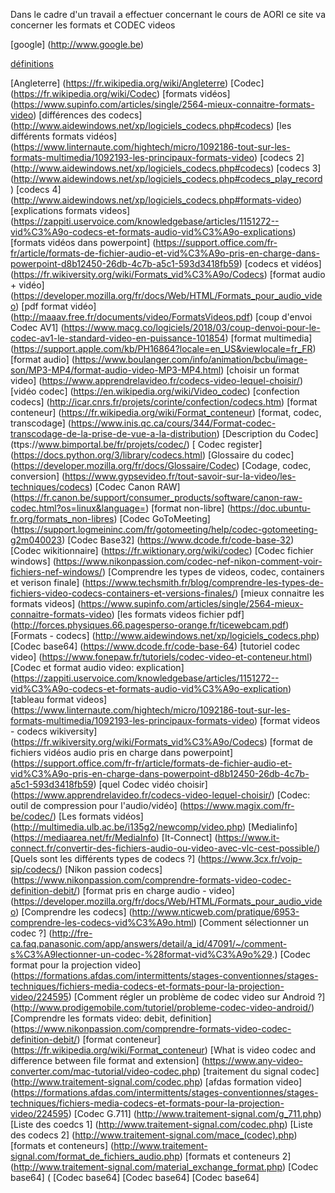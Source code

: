 Dans le cadre d'un travail a effectuer concernant le cours de AORI ce site va concerner les formats et CODEC videos


[google] (http://www.google.be) 

[définitions](definitions.md) 

[Angleterre] (https://fr.wikipedia.org/wiki/Angleterre)
[Codec] (https://fr.wikipedia.org/wiki/Codec)
[formats vidéos] (https://www.supinfo.com/articles/single/2564-mieux-connaitre-formats-video)
[différences des codecs] (http://www.aidewindows.net/xp/logiciels_codecs.php#codecs)
[les différents formats vidéos] (https://www.linternaute.com/hightech/micro/1092186-tout-sur-les-formats-multimedia/1092193-les-principaux-formats-video)
[codecs 2] (http://www.aidewindows.net/xp/logiciels_codecs.php#codecs)
[codecs 3] (http://www.aidewindows.net/xp/logiciels_codecs.php#codecs_play_record)
[codecs 4] (http://www.aidewindows.net/xp/logiciels_codecs.php#formats-video)
[explications formats videos] (https://zappiti.uservoice.com/knowledgebase/articles/1151272--vid%C3%A9o-codecs-et-formats-audio-vid%C3%A9o-explications)
[formats vidéos dans powerpoint] (https://support.office.com/fr-fr/article/formats-de-fichier-audio-et-vid%C3%A9o-pris-en-charge-dans-powerpoint-d8b12450-26db-4c7b-a5c1-593d3418fb59)
[codecs et vidéos] (https://fr.wikiversity.org/wiki/Formats_vid%C3%A9o/Codecs)
[format audio + vidéo] (https://developer.mozilla.org/fr/docs/Web/HTML/Formats_pour_audio_video)
[pdf format vidéo] (http://maaav.free.fr/documents/video/FormatsVideos.pdf)
[coup d'envoi Codec AV1] (https://www.macg.co/logiciels/2018/03/coup-denvoi-pour-le-codec-av1-le-standard-video-en-puissance-101854)
[format multimedia] (https://support.apple.com/kb/PH16864?locale=en_US&viewlocale=fr_FR)
[format audio] (https://www.boulanger.com/info/animation/bcbu/image-son/MP3-MP4/format-audio-video-MP3-MP4.html)
[choisir un format video] (https://www.apprendrelavideo.fr/codecs-video-lequel-choisir/)
[vidéo codec] (https://en.wikipedia.org/wiki/Video_codec)
[confection codecs] (http://icar.cnrs.fr/projets/corinte/confection/codecs.htm)
[format conteneur] (https://fr.wikipedia.org/wiki/Format_conteneur)
[format, codec, transcodage] (https://www.inis.qc.ca/cours/344/Format-codec-transcodage-de-la-prise-de-vue-a-la-distribution)
[Description du Codec] (ttps://www.bimportal.be/fr/projets/codec/)
[ Codec register] (https://docs.python.org/3/library/codecs.html)
[Glossaire du codec] (https://developer.mozilla.org/fr/docs/Glossaire/Codec)
[Codage, codec, conversion] (https://www.gypsevideo.fr/tout-savoir-sur-la-video/les-techniques/codecs)
[Codec Canon RAW] (https://fr.canon.be/support/consumer_products/software/canon-raw-codec.html?os=linux&language=)
[format non-libre] (https://doc.ubuntu-fr.org/formats_non-libres)
[Codec GoToMeeting] (https://support.logmeininc.com/fr/gotomeeting/help/codec-gotomeeting-g2m040023)
[Codec Base32] (https://www.dcode.fr/code-base-32)
[Codec wikitionnaire] (https://fr.wiktionary.org/wiki/codec)
[Codec fichier windows] (https://www.nikonpassion.com/codec-nef-nikon-comment-voir-fichiers-nef-windows/)
[Comprendre les types de videos, codec, containers et verison finale] (https://www.techsmith.fr/blog/comprendre-les-types-de-fichiers-video-codecs-containers-et-versions-finales/)
[mieux connaitre les formats videos] (https://www.supinfo.com/articles/single/2564-mieux-connaitre-formats-video)
[les formats videos fichier pdf] (http://forces.physiques.66.pagesperso-orange.fr/ticewebcam.pdf)
[Formats - codecs] (http://www.aidewindows.net/xp/logiciels_codecs.php)
[Codec base64] (https://www.dcode.fr/code-base-64)
[tutoriel codec video] (https://www.fonepaw.fr/tutoriels/codec-video-et-conteneur.html)
[Codec et format audio video: explication] (https://zappiti.uservoice.com/knowledgebase/articles/1151272--vid%C3%A9o-codecs-et-formats-audio-vid%C3%A9o-explication)
[tableau format videos] (https://www.linternaute.com/hightech/micro/1092186-tout-sur-les-formats-multimedia/1092193-les-principaux-formats-video)
[format videos - codecs wikiversity] (https://fr.wikiversity.org/wiki/Formats_vid%C3%A9o/Codecs)
[format de fichiers vidéos audio pris en charge dans powerpoint] (https://support.office.com/fr-fr/article/formats-de-fichier-audio-et-vid%C3%A9o-pris-en-charge-dans-powerpoint-d8b12450-26db-4c7b-a5c1-593d3418fb59)
[quel Codec vidéo choisir] (https://www.apprendrelavideo.fr/codecs-video-lequel-choisir/)
[Codec: outil de compression pour l'audio/vidéo] (https://www.magix.com/fr-be/codec/)
[Les formats vidéos] (http://multimedia.ulb.ac.be/i135g2/newcomp/video.php)
[Medialinfo] (https://mediaarea.net/fr/MediaInfo)
[It-Connect] (https://www.it-connect.fr/convertir-des-fichiers-audio-ou-video-avec-vlc-cest-possible/)
[Quels sont les différents types de codecs ?] (https://www.3cx.fr/voip-sip/codecs/)
[Nikon passion codecs] (https://www.nikonpassion.com/comprendre-formats-video-codec-definition-debit/)
[format pris en charge audio - video] (https://developer.mozilla.org/fr/docs/Web/HTML/Formats_pour_audio_video)
[Comprendre les codecs] (http://www.nticweb.com/pratique/6953-comprendre-les-codecs-vid%C3%A9o.html)
[Comment sélectionner un codec ?] (http://fre-ca.faq.panasonic.com/app/answers/detail/a_id/47091/~/comment-s%C3%A9lectionner-un-codec-%28format-vid%C3%A9o%29.)
[Codec format pour la projection video] (https://formations.afdas.com/intermittents/stages-conventionnes/stages-techniques/fichiers-media-codecs-et-formats-pour-la-projection-video/224595)
[Comment régler un problème de codec video sur Android ?] (http://www.prodigemobile.com/tutoriel/probleme-codec-video-android/)
[Comprendre les formats video: debit, definition] (https://www.nikonpassion.com/comprendre-formats-video-codec-definition-debit/)
[format conteneur] (https://fr.wikipedia.org/wiki/Format_conteneur)
[What is video codec and difference between file format and extension] (https://www.any-video-converter.com/mac-tutorial/video-codec.php)
[traitement du signal codec] (http://www.traitement-signal.com/codec.php)
[afdas formation video] (https://formations.afdas.com/intermittents/stages-conventionnes/stages-techniques/fichiers-media-codecs-et-formats-pour-la-projection-video/224595)
[Codec G.711] (http://www.traitement-signal.com/g_711.php)
[Liste des coedcs 1]  (http://www.traitement-signal.com/codec.php)
[Liste des codecs 2] (http://www.traitement-signal.com/mace_(codec).php)
[formats et conteneurs] (http://www.traitement-signal.com/format_de_fichiers_audio.php)
[formats et conteneurs 2] (http://www.traitement-signal.com/material_exchange_format.php)
[Codec base64] (
[Codec base64]
[Codec base64]
[Codec base64]


















